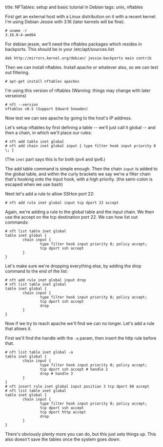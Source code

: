 title: NFTables: setup and basic tutorial in Debian
tags: unix, nftables

First get an external host with a Linux distribution on it with a recent kernel. I'm using Debian Jessie with 3.16 (later kernels will be fine).

    # uname -r
    3.16.0-4-amd64

For debian jessie, we'll need the nftables packages which resides in backports. This should be in your /etc/apt/sources.list

    deb http://mirrors.kernel.org/debian/ jessie-backports main contrib

Then we can install nftables. Install apache or whatever also, so we can test out filtering.

    # apt-get install nftables apaches

I'm using this version of nftables (Warning: things may change with later verseions)

    # nft --version
    nftables v0.5 (Support Edward Snowden)

Now test we can see apache by going to the host's IP address. 

Let's setup nftables by first defining a table -- we'll just call it global -- and then a chain, in which we'll place our rules:

    # nft add table inet global
    # nft add chain inet global input { type filter hook input priority 0 \; }

(The ``inet`` part says this is for both ipv4 and ipv6.)

The add table command is simple enough. Then the chain ``input`` is added to the global table, and within the curly brackets we say we're a filter chain that's hooking onto the input hook, with a high priority. (the semi-colon is escaped when we use bash)

Next let's add a rule to allow SSHon port 22:

    # nft add rule inet global input tcp dport 22 accept

Again, we're adding a rule to the global table and the input chain. We then use the accept on the tcp destination port 22. We can how list out commands: 

    # nft list table inet global
    table inet global {
            chain input {
                    type filter hook input priority 0; policy accept;
                    tcp dport ssh accept 
            }
    }

Let's make sure we're dropping everything else, by adding the drop command to the end of the list:

    # nft add rule inet global input drop
    # nft list table inet global
    table inet global {
            chain input {
                    type filter hook input priority 0; policy accept;
                    tcp dport ssh accept 
                    drop 
            }
    }

Now if we try to reach apache we'll find we can no longer. Let's add a rule that allows it.

First we'll find the handle with the ``-a`` param, then insert the http rule before that.

    # nft list table inet global -a
    table inet global {
            chain input {
                    type filter hook input priority 0; policy accept;
                    tcp dport ssh accept # handle 2
                    drop # handle 3
            }
    }
    # nft insert rule inet global input position 3 tcp dport 80 accept
    # nft list table inet global
    table inet global {
            chain input {
                    type filter hook input priority 0; policy accept;
                    tcp dport ssh accept 
                    tcp dport http accept 
                    drop 
            }
    }

There's obviously plenty more you can do, but this just sets things up. This also doesn't save the tables once the system goes down.
